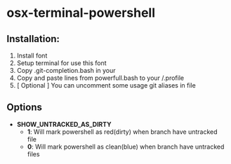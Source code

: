 # osx-terminal-powershell


## Installation:
1) Install font
2) Setup terminal for use this font
3) Copy .git-completion.bash in your <homedir>
4) Copy and paste lines from powerfull.bash to your <homedir>/.profile
5) [ Optional ] You can uncomment some usage git aliases in file


## Options

* **SHOW_UNTRACKED_AS_DIRTY**
    * **1**: Will mark powershell as red(dirty) when branch have untracked file
    * **0**: Will mark powershell as clean(blue) when branch have untracked files

 